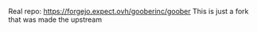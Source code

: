 Real repo: https://forgejo.expect.ovh/gooberinc/goober
This is just a fork that was made the upstream
